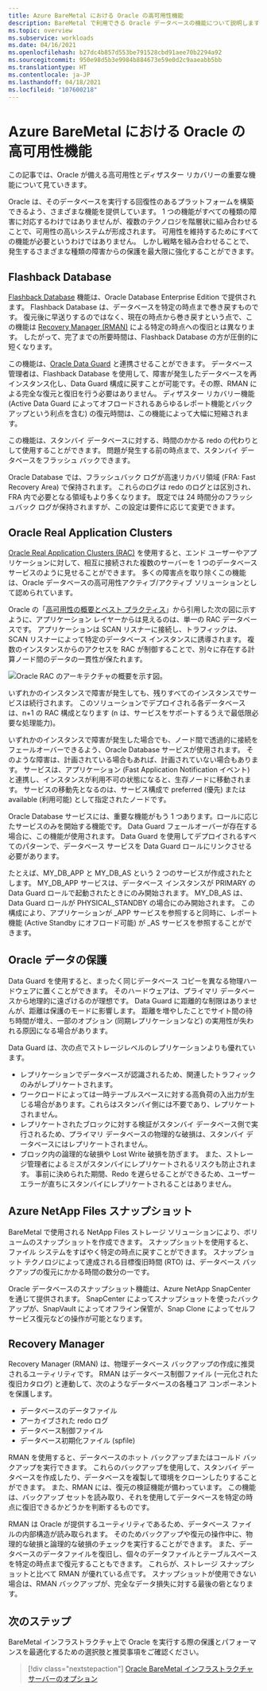 ```yaml
---
title: Azure BareMetal における Oracle の高可用性機能
description: BareMetal で利用できる Oracle データベースの機能について説明します。
ms.topic: overview
ms.subservice: workloads
ms.date: 04/16/2021
ms.openlocfilehash: b27dc4b857d553be791528cbd91aee70b2294a92
ms.sourcegitcommit: 950e98d5b3e9984b884673e59e0d2c9aaeabb5bb
ms.translationtype: HT
ms.contentlocale: ja-JP
ms.lasthandoff: 04/18/2021
ms.locfileid: "107600218"
---
```

# <a name="high-availability-features-for-oracle-on-azure-baremetal"></a>Azure BareMetal における Oracle の高可用性機能

この記事では、Oracle が備える高可用性とディザスター リカバリーの重要な機能について見ていきます。

Oracle は、そのデータベースを実行する回復性のあるプラットフォームを構築できるよう、さまざまな機能を提供しています。 1 つの機能がすべての種類の障害に対応するわけではありませんが、複数のテクノロジを階層状に組み合わせることで、可用性の高いシステムが形成されます。 可用性を維持するためにすべての機能が必要というわけではありません。 しかし戦略を組み合わせることで、発生するさまざまな種類の障害からの保護を最大限に強化することができます。 

## <a name="flashback-database"></a>Flashback Database

[Flashback Database](https://docs.oracle.com/en/database/oracle/oracle-database/21/rcmrf/FLASHBACK-DATABASE.html#GUID-584AC79A-40C5-45CA-8C63-DED3BE3A4511) 機能は、Oracle Database Enterprise Edition で提供されます。 Flashback Database は、データベースを特定の時点まで巻き戻すものです。 復元後に早送りするのではなく、現在の時点から巻き戻すという点で、この機能は [Recovery Manager (RMAN)](https://docs.oracle.com/en/cloud/paas/db-backup-cloud/csdbb/performing-general-restore-and-recovery-operations.html) による特定の時点への復旧とは異なります。 したがって、完了までの所要時間は、Flashback Database の方が圧倒的に短くなります。
 
この機能は、[Oracle Data Guard](https://docs.oracle.com/en/database/oracle/oracle-database/19/sbydb/preface.html#GUID-B6209E95-9DA8-4D37-9BAD-3F000C7E3590) と連携させることができます。 データベース管理者は、Flashback Database を使用して、障害が発生したデータベースを再インスタンス化し、Data Guard 構成に戻すことが可能です。その際、RMAN による完全な復元と復旧を行う必要はありません。 ディザスター リカバリー機能 (Active Data Guard によってオフロードされるあらゆるレポート機能とバックアップという利点を含む) の復元時間は、この機能によって大幅に短縮されます。
 
この機能は、スタンバイ データベースに対する、時間のかかる redo の代わりとして使用することができます。 問題が発生する前の時点まで、スタンバイ データベースをフラッシュ バックできます。
 
Oracle Database では、フラッシュバック ログが高速リカバリ領域 (FRA: Fast Recovery Area) で保持されます。 これらのログは redo のログとは区別され、FRA 内で必要となる領域もより多くなります。 既定では 24 時間分のフラッシュバック ログが保持されますが、この設定は要件に応じて変更できます。

## <a name="oracle-real-application-clusters"></a>Oracle Real Application Clusters

[Oracle Real Application Clusters (RAC)](https://docs.oracle.com/en/database/oracle/oracle-database/19/racad/introduction-to-oracle-rac.html#GUID-5A1B02A2-A327-42DD-A1AD-20610B2A9D92) を使用すると、エンド ユーザーやアプリケーションに対して、相互に接続された複数のサーバーを 1 つのデータベース サービスのように見せることができます。 多くの障害点を取り除くこの機能は、Oracle データベースの高可用性アクティブ/アクティブ ソリューションとして認められています。

Oracle の「[高可用性の概要とベスト プラクティス](https://docs.oracle.com/en/database/oracle/oracle-database/19/haovw/ha-features.html)」から引用した次の図に示すように、アプリケーション レイヤーからは見えるのは、単一の RAC データベースです。 アプリケーションは SCAN リスナーに接続し、トラフィックは、SCAN リスナーによって特定のデータベース インスタンスに誘導されます。 複数のインスタンスからのアクセスを RAC が制御することで、別々に存在する計算ノード間のデータの一貫性が保たれます。

![Oracle RAC のアーキテクチャの概要を示す図。](media/oracle-high-availability/oracle-real-application-clusters.png)

いずれかのインスタンスで障害が発生しても、残りすべてのインスタンスでサービスは続行されます。 このソリューションでデプロイされる各データベースは、n+1 の RAC 構成となります (n は、サービスをサポートするうえで最低限必要な処理能力)。

いずれかのインスタンスで障害が発生した場合でも、ノード間で透過的に接続をフェールオーバーできるよう、Oracle Database サービスが使用されます。 そのような障害は、計画されている場合もあれば、計画されていない場合もあります。 サービスは、アプリケーション (Fast Application Notification イベント) と連携し、インスタンスが利用不可の状態になると、生存ノードに移動されます。 サービスの移動先となるのは、サービス構成で preferred (優先) または available (利用可能) として指定されたノードです。

Oracle Database サービスには、重要な機能がもう 1 つあります。ロールに応じたサービスのみを開始する機能です。 Data Guard フェールオーバーが存在する場合に、この機能が使用されます。 Data Guard を使用してデプロイされるすべてのパターンで、データベース サービスを Data Guard ロールにリンクさせる必要があります。

たとえば、MY\_DB\_APP と MY\_DB\_AS という 2 つのサービスが作成されたとします。 MY\_DB\_APP サービスは、データベース インスタンスが PRIMARY の Data Guard ロールで起動されたときにのみ開始されます。 MY\_DB\_AS は、Data Guard ロールが PHYSICAL\_STANDBY の場合にのみ開始されます。 この構成により、アプリケーションが \_APP サービスを参照すると同時に、レポート機能 (Active Standby にオフロード可能) が \_AS サービスを参照することができます。

## <a name="oracle-data-guard"></a>Oracle データの保護

Data Guard を使用すると、まったく同じデータベース コピーを異なる物理ハードウェアに置くことができます。 そのハードウェアは、プライマリ データベースから地理的に遠ざけるのが理想です。 Data Guard に距離的な制限はありませんが、距離は保護のモードに影響します。 距離を増やしたことでサイト間の待ち時間が増え、一部のオプション (同期レプリケーションなど) の実用性が失われる原因になる場合があります。

Data Guard は、次の点でストレージレベルのレプリケーションよりも優れています。

- レプリケーションでデータベースが認識されるため、関連したトラフィックのみがレプリケートされます。
- ワークロードによっては一時テーブルスペースに対する高負荷の入出力が生じる場合があります。これらはスタンバイ側には不要であり、レプリケートされません。
- レプリケートされたブロックに対する検証がスタンバイ データベース側で実行されるため、プライマリ データベースの物理的な破損は、スタンバイ データベースにはレプリケートされません。
- ブロック内の論理的な破損や Lost Write 破損を防ぎます。 また、ストレージ管理者によるミスがスタンバイにレプリケートされるリスクも防止されます。
事前に決められた期間、Redo を遅らせることができるため、ユーザー エラーが直ちにスタンバイにレプリケートされることはありません。

## <a name="azure-netapp-files-snapshots"></a>Azure NetApp Files スナップショット

BareMetal で使用される NetApp Files ストレージ ソリューションにより、ボリュームのスナップショットを作成できます。 スナップショットを使用すると、ファイル システムをすばやく特定の時点に戻すことができます。 スナップショット テクノロジによって達成される目標復旧時間 (RTO) は、データベース バックアップの復元にかかる時間の数分の一です。

Oracle データベースのスナップショット機能は、Azure NetApp SnapCenter を通じて提供されます。 SnapCenter によってスナップショットを使ったバックアップが、SnapVault によってオフライン保管が、Snap Clone によってセルフサービス復元などの操作が可能となります。

## <a name="recovery-manager"></a>Recovery Manager

Recovery Manager (RMAN) は、物理データベース バックアップの作成に推奨されるユーティリティです。 RMAN はデータベース制御ファイル (一元化された復旧カタログ) と連動して、次のようなデータベースの各種コア コンポーネントを保護します。

- データベースのデータファイル
- アーカイブされた redo ログ
- データベース制御ファイル
- データベース初期化ファイル (spfile)

RMAN を使用すると、データベースのホット バックアップまたはコールド バックアップを実行できます。 これらのバックアップを使用して、スタンバイ データベースを作成したり、データベースを複製して環境をクローンしたりすることができます。 また、RMAN には、復元の検証機能が備わっています。 この機能は、バックアップ セットを読み取り、それを使用してデータベースを特定の時点に復旧できるかどうかを判断するものです。

RMAN は Oracle が提供するユーティリティであるため、データベース ファイルの内部構造が読み取られます。 そのためバックアップや復元の操作中に、物理的な破損と論理的な破損のチェックを実行することができます。 また、データベースのデータファイルを復旧し、個々のデータファイルとテーブルスペースを特定の時点まで復元することもできます。 これらが、ストレージ スナップショットと比べて RMAN が優れている点です。 スナップショットが使用できない場合は、RMAN バックアップが、完全なデータ損失に対する最後の砦となります。

## <a name="next-steps"></a>次のステップ

BareMetal インフラストラクチャ上で Oracle を実行する際の保護とパフォーマンスを最適化するための選択肢と推奨事項をご確認ください。

> [!div class="nextstepaction"]
> [Oracle BareMetal インフラストラクチャ サーバーのオプション](options-considerations-high-availability.md)
